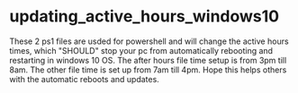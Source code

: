 # updating_active_hours_windows10
These 2 ps1 files are usded for powershell and will change the active hours times, which "SHOULD" stop your pc from automatically rebooting and restarting in windows 10 OS. The after hours file time setup is from 3pm till 8am. The other file time is set up from 7am till 4pm. Hope this helps others with the automatic reboots and updates.
